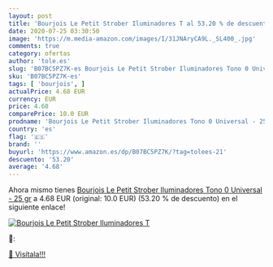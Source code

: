 ```yaml
---
layout: post
title: 'Bourjois Le Petit Strober Iluminadores T al 53.20 % de descuento'
date: 2020-07-25 03:30:50
image: 'https://m.media-amazon.com/images/I/31JNAryCA9L._SL400_.jpg'
comments: true
category: ofertas
author: 'tole.es'
slug: 'B07BC5PZ7K-es Bourjois Le Petit Strober Iluminadores Tono 0 Universal -...'
sku: 'B07BC5PZ7K-es'
tags: [ 'bourjois', ]
actualPrice: 4.68 EUR
currency: EUR
price: 4.68
comparePrice: 10.0 EUR
prodname: 'Bourjois Le Petit Strober Iluminadores Tono 0 Universal - 25 gr'
country: 'es'
flag: '🇪🇸'
brand: ''
buyurl: 'https://www.amazon.es/dp/B07BC5PZ7K/?tag=tolees-21'
descuento: '53.20'
average: '4.68'
---
```


Ahora mismo tienes [Bourjois Le Petit Strober Iluminadores Tono 0 Universal - 25 gr](https://www.amazon.es/dp/B07BC5PZ7K/?tag=tolees-21) a 4.68 EUR (original: 10.0 EUR) (53.20 %  de descuento) en el siguiente enlace!

[![Bourjois Le Petit Strober Iluminadores T](https://m.media-amazon.com/images/I/31JNAryCA9L._SL400_.jpg)](https://www.amazon.es/dp/B07BC5PZ7K/?tag=tolees-21)

🔎:


[🛒 Visítala!!!](https://www.amazon.es/dp/B07BC5PZ7K/?tag=tolees-21)

